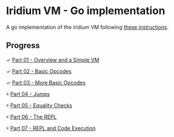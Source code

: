 # Iridium VM - Go implementation

A go implementation of the iridium VM following [these instructions](https://blog.subnetzero.io/post/building-language-vm-part-00/).

## Progress

✓ [Part 01 - Overview and a Simple VM](https://blog.subnetzero.io/post/building-language-vm-part-01/)

✓ [Part 02 - Basic Opcodes](https://blog.subnetzero.io/post/building-language-vm-part-02/)

✓ [Part 03 - More Basic Opcodes](https://blog.subnetzero.io/post/building-language-vm-part-03/)

☓ [Part 04 - Jumps](https://blog.subnetzero.io/post/building-language-vm-part-04/)

☓ [Part 05 - Equality Checks](https://blog.subnetzero.io/post/building-language-vm-part-05/)

☓ [Part 06 - The REPL](https://blog.subnetzero.io/post/building-language-vm-part-06/)

☓ [Part 07 - REPL and Code Execution](https://blog.subnetzero.io/post/building-language-vm-part-07/)
